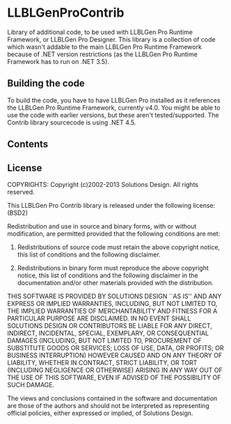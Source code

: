 LLBLGenProContrib
=================

Library of additional code, to be used with LLBLGen Pro Runtime Framework, or LLBLGen Pro Designer.
This library is a collection of code which wasn't addable to the main LLBLGen Pro Runtime Framework
because of .NET version restrictions (as the LLBLGen Pro Runtime Framework has to run on .NET 3.5). 

Building the code
-------------------
To build the code, you have to have LLBLGen Pro installed as it references the LLBLGen Pro Runtime Framework,
currently v4.0. You might be able to use the code with earlier versions, but these aren't tested/supported.
The Contrib library sourcecode is using .NET 4.5. 

Contents
---------


License
------------
COPYRIGHTS:
Copyright (c)2002-2013 Solutions Design. All rights reserved.

This LLBLGen Pro Contrib library is released under the following license: (BSD2)

Redistribution and use in source and binary forms, with or without modification, 
are permitted provided that the following conditions are met: 

1) Redistributions of source code must retain the above copyright notice, this list of 
   conditions and the following disclaimer. 
   
2) Redistributions in binary form must reproduce the above copyright notice, this list of 
   conditions and the following disclaimer in the documentation and/or other materials 
   provided with the distribution. 

THIS SOFTWARE IS PROVIDED BY SOLUTIONS DESIGN ``AS IS'' AND ANY EXPRESS OR IMPLIED WARRANTIES, 
INCLUDING, BUT NOT LIMITED TO, THE IMPLIED WARRANTIES OF MERCHANTABILITY AND FITNESS FOR A 
PARTICULAR PURPOSE ARE DISCLAIMED. IN NO EVENT SHALL SOLUTIONS DESIGN OR CONTRIBUTORS BE LIABLE FOR 
ANY DIRECT, INDIRECT, INCIDENTAL, SPECIAL, EXEMPLARY, OR CONSEQUENTIAL DAMAGES (INCLUDING, BUT 
NOT LIMITED TO, PROCUREMENT OF SUBSTITUTE GOODS OR SERVICES; LOSS OF USE, DATA, OR PROFITS; OR 
BUSINESS INTERRUPTION) HOWEVER CAUSED AND ON ANY THEORY OF LIABILITY, WHETHER IN CONTRACT, 
STRICT LIABILITY, OR TORT (INCLUDING NEGLIGENCE OR OTHERWISE) ARISING IN ANY WAY OUT OF THE 
USE OF THIS SOFTWARE, EVEN IF ADVISED OF THE POSSIBILITY OF SUCH DAMAGE. 

The views and conclusions contained in the software and documentation are those of the authors 
and should not be interpreted as representing official policies, either expressed or implied, 
of Solutions Design. 